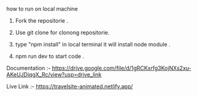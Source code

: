 how to run on local machine 

1. Fork the repositorie .

2. Use git clone for clonong repositorie.

3. type "npm install" in local terminal it will install node module .

4. npm run dev to start code .   


Documentation :- https://drive.google.com/file/d/1gRCKxrfg3KojNXs2xu-AKeUJDjqgX_Rc/view?usp=drive_link

Live Link :-  https://travelsite-animated.netlify.app/
